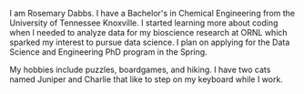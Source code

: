 I am Rosemary Dabbs. I have a Bachelor's in Chemical Engineering from the University of Tennessee Knoxville. I started learning more about coding when I needed to analyze data for my bioscience research at ORNL which sparked my interest to pursue data science. I plan on applying for the Data Science and Engineering PhD program in the Spring. 

My hobbies include puzzles, boardgames, and hiking. I have two cats named Juniper and Charlie that like to step on my keyboard while I work.
